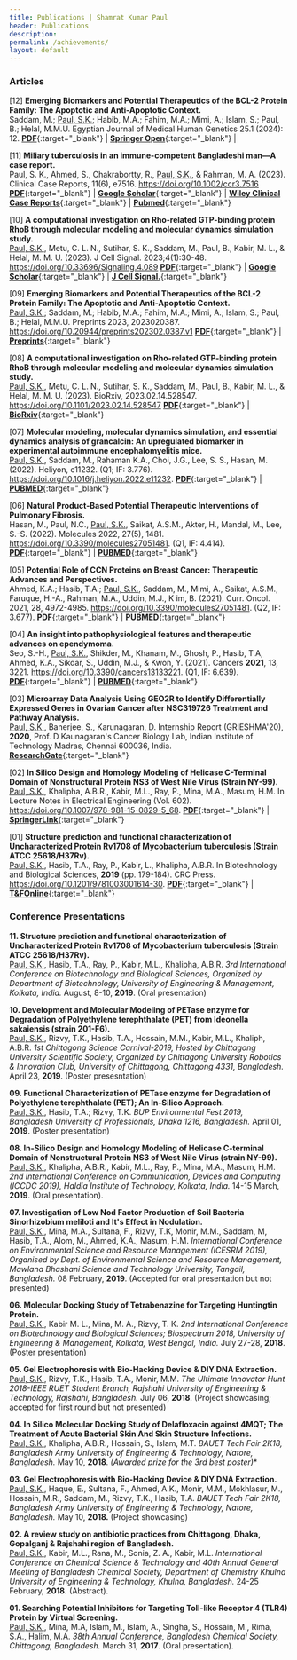```yaml
---
title: Publications | Shamrat Kumar Paul
header: Publications
description:
permalink: /achievements/
layout: default
---
```

### Articles

[12] **Emerging Biomarkers and Potential Therapeutics of the BCL-2 Protein Family: The Apoptotic and Anti-Apoptotic Context.** <br>
Saddam, M.; <u>Paul, S.K.</u>; Habib, M.A.; Fahim, M.A.; Mimi, A.; Islam, S.; Paul, B.; Helal, M.M.U. Egyptian Journal of Medical Human Genetics 25.1 (2024): 12.
[**PDF**](https://paulshamrat.github.io/assets/articles/2024-01-27-bcl2.pdf){:target="\_blank"} |
[**Springer Open**](https://jmhg.springeropen.com/articles/10.1186/s43042-024-00485-7){:target="\_blank"} |
<br>


[11] **Miliary tuberculosis in an immune-competent Bangladeshi man—A case report.** <br>
Paul, S. K., Ahmed, S., Chakrabortty, R., <u>Paul, S.K.</u>, & Rahman, M. A. (2023).
Clinical Case Reports, 11(6), e7516.
https://doi.org/10.1002/ccr3.7516
[**PDF**](https://paulshamrat.github.io/assets/articles/2023-06-09-MilTB.pdf){:target="\_blank"} |
[**Google Scholar**](https://scholar.google.com/scholar?hl=en&as_sdt=0%2C41&q=Miliary+tuberculosis+in+an+immune%E2%80%90competent+Bangladeshi+man+A+case+report&btnG=){:target="\_blank"} |
[**Wiley Clinical Case Reports**](https://onlinelibrary.wiley.com/doi/10.1002/ccr3.7516){:target="\_blank"} |
[**Pubmed**](https://pubmed.ncbi.nlm.nih.gov/37305888/){:target="\_blank"}
<br>

[10] **A computational investigation on Rho-related GTP-binding protein RhoB through molecular modeling and molecular dynamics simulation study.** <br>
<u>Paul, S.K.</u>, Metu, C. L. N., Sutihar, S. K., Saddam, M., Paul, B., Kabir, M. L., & Helal, M. M. U. (2023).
J Cell Signal. 2023;4(1):30-48.
https://doi.org/10.33696/Signaling.4.089
[**PDF**](https://paulshamrat.github.io/assets/articles/2023-03-23-RHOB.pdf){:target="\_blank"} |
[**Google Scholar**](https://scholar.google.com/scholar?cluster=16571501518634770369&hl=en&as_sdt=0,41){:target="\_blank"} |
[**J Cell Signal.**](https://www.scientificarchives.com/article/a-computational-investigation-on-rho-related-gtp-binding-protein-rhob-through-molecular-modeling-and-molecular-dynamics-simulation-study){:target="\_blank"}
<br>

[09] **Emerging Biomarkers and Potential Therapeutics of the BCL-2 Protein Family: The Apoptotic and Anti-Apoptotic Context.** <br>
<u>Paul, S.K.</u>; Saddam, M.; Habib, M.A.; Fahim, M.A.; Mimi, A.; Islam, S.; Paul, B.; Helal, M.M.U.
Preprints 2023, 2023020387.
https://doi.org/10.20944/preprints202302.0387.v1
[**PDF**](https://paulshamrat.github.io/assets/articles/2023-02-22-bcl2.pdf){:target="\_blank"} |
[**Preprints**](https://www.preprints.org/manuscript/202302.0387/v1){:target="\_blank"}
<br>

[08] **A computational investigation on Rho-related GTP-binding protein RhoB through molecular modeling and molecular dynamics simulation study.** <br>
<u>Paul, S.K.</u>, Metu, C. L. N., Sutihar, S. K., Saddam, M., Paul, B., Kabir, M. L., & Helal, M. M. U. (2023).
BioRxiv, 2023.02.14.528547.
https://doi.org/10.1101/2023.02.14.528547
[**PDF**](https://paulshamrat.github.io/assets/articles/2023-02-15-RHOB.pdf){:target="\_blank"} |
[**BioRxiv**](https://www.biorxiv.org/content/10.1101/2023.02.14.528547v1){:target="\_blank"}
<br>

[07] **Molecular modeling, molecular dynamics simulation, and essential dynamics analysis of grancalcin: An upregulated biomarker in experimental autoimmune encephalomyelitis mice.** <br>
<u>Paul, S.K.</u>, Saddam, M., Rahaman K.A., Choi, J.G., Lee, S. S., Hasan, M. (2022).
Heliyon, e11232.
(Q1; IF: 3.776).
https://doi.org/10.1016/j.heliyon.2022.e11232.
[**PDF**](https://paulshamrat.github.io/assets/articles/2022-10-20-GCA.pdf){:target="\_blank"} |
[**PUBMED**](https://pubmed.ncbi.nlm.nih.gov/36340004/){:target="\_blank"}
<br>

[06] **Natural Product-Based Potential Therapeutic Interventions of Pulmonary Fibrosis.** <br>
Hasan, M., Paul, N.C., <u>Paul, S.K.</u>, Saikat, A.S.M., Akter, H., Mandal, M., Lee, S.-S. (2022).
Molecules 2022, 27(5), 1481.
https://doi.org/10.3390/molecules27051481.
(Q1, IF: 4.414).
[**PDF**](https://paulshamrat.github.io/assets/articles/2022-02-22-IPF.pdf){:target="\_blank"} |
[**PUBMED**](https://pubmed.ncbi.nlm.nih.gov/35268581/){:target="\_blank"} 
<br>

[05] **Potential Role of CCN Proteins on Breast Cancer: Therapeutic Advances and Perspectives.** <br>
Ahmed, K.A.; Hasib, T.A.; <u>Paul, S.K.</u>, Saddam, M., Mimi, A., Saikat, A.S.M., Faruque, H.-A., Rahman, M.A., Uddin, M.J., K im, B. (2021).
Curr. Oncol. 2021, 28, 4972-4985.
https://doi.org/10.3390/molecules27051481.
(Q2, IF: 3.677).
[**PDF**](https://paulshamrat.github.io/assets/articles/2021-11-CCN.pdf){:target="\_blank"} |
[**PUBMED**](https://pubmed.ncbi.nlm.nih.gov/34940056/){:target="\_blank"}
<br>

[04] **An insight into pathophysiological features and therapeutic advances on ependymoma.** <br>
Seo, S.-H., <u>Paul, S.K.</u>, Shikder, M., Khanam, M., Ghosh, P., Hasib, T.A, Ahmed, K.A., Sikdar, S., Uddin, M.J., & Kwon, Y. (2021).
Cancers **2021**, 13, 3221.
https://doi.org/10.3390/cancers13133221.
(Q1, IF: 6.639).
[**PDF**](https://paulshamrat.github.io/assets/articles/2021-06-EPENDYMOMA.pdf){:target="\_blank"} |
[**PUBMED**](https://pubmed.ncbi.nlm.nih.gov/34203272/){:target="\_blank"}
<br>

[03] **Microarray Data Analysis Using GEO2R to Identify Differentially Expressed Genes in Ovarian Cancer after NSC319726 Treatment and Pathway Analysis.** <br>
<u>Paul, S.K.</u>, Banerjee, S., Karunagaran, D.
Internship Report (GRIESHMA'20), **2020**, Prof. D Kaunagaran's Cancer Biology Lab, Indian Institute of Technology Madras, Chennai 600036, India.
[**ResearchGate**](https://www.researchgate.net/publication/349832074_Microarray_Data_Analysis_Using_GEO2R_to_Identify_Differentially_Expressed_Genes_in_Ovarian_Cancer_after_NSC319726_Treatment_and_Pathway_Analysis){:target="\_blank"}
<br>

[02] **In Silico Design and Homology Modeling of Helicase C-Terminal Domain of Nonstructural Protein NS3 of West Nile Virus (Strain NY-99).** <br>
<u>Paul, S.K.</u>, Khalipha, A.B.R., Kabir, M.L., Ray, P., Mina, M.A., Masum, H.M.
In Lecture Notes in Electrical Engineering (Vol. 602).
https://doi.org/10.1007/978-981-15-0829-5_68.
[**PDF**](https://paulshamrat.github.io/assets/articles/2019-12-WNV.pdf){:target="\_blank"} |
[**SpringerLink**](https://link.springer.com/chapter/10.1007/978-981-15-0829-5_68){:target="\_blank"}
<br>

[01] **Structure prediction and functional characterization of Uncharacterized Protein Rv1708 of Mycobacterium tuberculosis (Strain ATCC 25618/H37Rv).** <br>
<u>Paul, S.K.</u>, Hasib, T.A., Ray, P., Kabir, L., Khalipha, A.B.R.
In Biotechnology and Biological Sciences, **2019** (pp. 179-184). CRC Press.
https://doi.org/10.1201/9781003001614-30.
[**PDF**](https://paulshamrat.github.io/assets/articles/2019-11-MTB-BIOSPECTRUM.pdf){:target="\_blank"} |
[**T&FOnline**](https://www.taylorfrancis.com/chapters/edit/10.1201/9781003001614-30/structure-prediction-functional-characterization-uncharacterized-protein-rv1708-mycobacterium-tuberculosis-strain-atcc-25618-h37rv-shamrat-kumar-paul-tasnin-al-hasib-pranta-ray-lutful-kabir-abul-bashar-ripon-khalipha){:target="\_blank"}
<br>

<!--
### Other Articles
[03] **In Silico Molecular Docking and Density Functional Studies on Fenofibrate and its Derivatives Against 5AZT in the Treatment of Cardiovascular Disease** <br>
Abul Bashar Ripon Khalipha, Shamrat Kumar Paul, Mohammad Solaiman Hossain, Pranta Ray, Md Lutful Kabir,
<!--International Journal of Evergreen Scientific Research Research Paper Vol.01, Issue 01, pp.1-14 (2020)<br>
[PDF](/achievementfiles/publishedarticles/MSFenofibrater.pdf)
<br>

[02] **CCN family proteins in tumorigenesis and cancer** <br>
Pranta Ray, Pushpendu Malakar, Shamrat Kumar Paul, Mohammad Torequl Islam.
<br>
<!--K-publishers, 2020<br>
[PDF](/achievementfiles/publishedarticles/7001-DONE.pdf)

[01] **In Silico Molecular Docking Study of Delafloxacin against 4MQT for the Treatment of Acute Bacterial Skin and Skin Structure Infections** <br>
Shamrat Kumar Paul, Pranta Ray, Mohammad Solaiman Hossain, Abul Bashar Ripon Khalipha, Mohammad Torequl Islam.
<!--Int. J. Biopro. Biotechnol. Advance 5 (1), 144-150 2019<br>
[PDF](/achievementfiles/publishedarticles/Delafloxacin-2019.pdf)
<br>-->

### Conference Presentations

**11. Structure prediction and functional characterization of Uncharacterized Protein Rv1708 of Mycobacterium tuberculosis (Strain ATCC 25618/H37Rv).** <br>
<u>Paul, S.K.</u>, Hasib, T.A., Ray, P., Kabir, M.L., Khalipha, A.B.R.
*3rd International Conference on Biotechnology and Biological Sciences, 
Organized by Department of Biotechnology, University of Engineering & Management, 
Kolkata, India.*
August, 8-10, **2019**.
(Oral presentation)

**10. Development and Molecular Modeling of PETase enzyme for Degradation of Polyethylene terephthalate (PET) from Ideonella sakaiensis (strain 201-F6).** <br>
<u>Paul, S.K.</u>, Rizvy, T.K., Hasib, T.A., Hossain, M.M., Kabir, M.L., Khaliph, A.B.R.
*1st Chittagong Science Carnival-2019, Hosted by Chittagong University Scientific Society,
Organized by Chittagong University Robotics & Innovation Club, 
University of Chittagong, Chittagong 4331, Bangladesh.*
April 23, **2019**.
(Poster presesntation)

**09. Functional Characterization of PETase enzyme for Degradation of Polyethylene terephthalate (PET); An In-Silico Approach.** <br>
<u>Paul, S.K.</u>, Hasib, T.A.; Rizvy, T.K.
*BUP Environmental Fest 2019, 
Bangladesh University of Professionals, 
Dhaka 1216, Bangladesh.*
April 01, **2019**. 
(Poster presentation)

**08. In-Silico Design and Homology Modeling of Helicase C-terminal Domain of Nonstructural Protein NS3 of West Nile Virus (strain NY-99).** <br>
<u>Paul, S.K.</u>, Khalipha, A.B.R., Kabir, M.L., Ray, P., Mina, M.A., Masum, H.M.
*2nd International Conference on Communication, Devices and Computing (ICCDC 2019), 
Haldia Institute of Technology, 
Kolkata, India.*
14-15 March, **2019**.
(Oral presentation).

**07. Investigation of Low Nod Factor Production of Soil Bacteria Sinorhizobium meliloti and It's Effect in Nodulation.** <br>
<u>Paul, S.K.</u>, Mina, M.A., Sultana, F., Rizvy, T.K, Monir, M.M., Saddam, M, Hasib, T.A., Alom, M., Ahmed, K.A., Masum, H.M.
*International Conference on Environmental Science and Resource Management (ICESRM 2019),
Organised by Dept. of Environmental Science and Resource Management, 
Mawlana Bhashani Science and Technology University, 
Tangail, Bangladesh.*
08 February, **2019**.
(Accepted for oral presentation but not presented)

**06. Molecular Docking Study of Tetrabenazine for Targeting Huntingtin Protein.** <br>
<u>Paul, S.K.</u>, Kabir M. L., Mina, M. A., Rizvy, T. K.
*2nd International Conference on Biotechnology and Biological Sciences; Biospectrum 2018,
University of Engineering & Management, Kolkata, 
West Bengal, India.*
July 27-28, **2018**.
(Poster presentation)

**05. Gel Electrophoresis with Bio-Hacking Device & DIY DNA Extraction.** <br>
<u>Paul, S.K.</u>, Rizvy, T.K., Hasib, T.A., Monir, M.M.
*The Ultimate Innovator Hunt 2018-IEEE RUET Student Branch, 
Rajshahi University of Engineering & Technology, 
Rajshahi, Bangladesh.*
July 06, **2018**.
(Project showcasing; accepted for first round but not presented)

**04. In Silico Molecular Docking  Study of Delafloxacin against 4MQT; The Treatment of  Acute Bacterial Skin And Skin Structure Infections.** <br>
<u>Paul, S.K.</u>, Khalipha, A.B.R., Hossain, S., Islam, M.T.
*BAUET Tech Fair 2K18, 
Bangladesh Army University of Engineering & Technology, 
Natore, Bangladesh.*
May 10, **2018**.
**(Awarded prize for the 3rd best poster*)**

**03. Gel Electrophoresis with Bio-Hacking Device & DIY DNA Extraction.** <br>
<u>Paul, S.K.</u>, Haque, E., Sultana, F.,  Ahmed, A.K., Monir, M.M., Mokhlasur, M., Hossain, M.R., Saddam, M., Rizvy, T.K., Hasib, T.A.
*BAUET Tech Fair 2K18, 
Bangladesh Army University of Engineering & Technology, 
Natore, Bangladesh.*
May 10, **2018.**
(Project showcasing)

**02. A review study on antibiotic practices from Chittagong, Dhaka, Gopalganj & Rajshahi region of Bangladesh.** <br>
<u>Paul, S.K.</u>, Kabir, M.L., Rana, M., Sonia, Z. A., Kabir, M.L.
*International Conference on Chemical Science & Technology and 
40th Annual General Meeting of Bangladesh Chemical Society,
Department of Chemistry Khulna University of Engineering & Technology, 
Khulna, Bangladesh.*
24-25 February, **2018.** 
(Abstract).

**01. Searching Potential Inhibitors for Targeting Toll-like Receptor 4 (TLR4) Protein by Virtual Screening.**<br>
<u>Paul, S.K.</u>, Mina, M.A, Islam, M., Islam, A., Singha, S., Hossain, M., Rima, S.A., Halim, M.A.
*38th Annual Conference, Bangladesh Chemical Society, 
Chittagong, Bangladesh.*
March 31, **2017**.
(Oral presentation).
